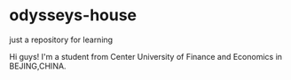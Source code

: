 # odysseys-house
just a repository for learning 

Hi guys!
I'm a student from Center University of Finance and Economics in BEJING,CHINA.
